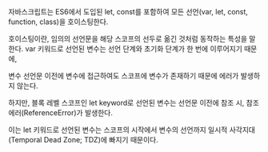 자바스크립트는 ES6에서 도입된 let, const를 포함하여 모든 선언(var, let, const, function, class)을 호이스팅한다.

 

호이스팅이란, 임의의 선언문을 해당 스코프의 선두로 옮긴 것처럼 동작하는 특성을 말한다. var 키워드로 선언된 변수는 선언 단계와 초기화 단계가 한 번에 이루어지기 때문에, 

변수 선언문 이전에 변수에 접근하여도 스코프에 변수가 존재하기 때문에 에러가 발생하지 않는다.

 

하지만, 블록 레벨 스코프인 let keyword로 선언된 변수는 선언문 이전에 참조 시, 참조 에러(ReferenceError)가 발생한다.

이는 let 키워드로 선언된 변수는 스코프의 시작에서 변수의 선언까지 일시적 사각지대(Temporal Dead Zone; TDZ)에 빠지기 때문이다.
